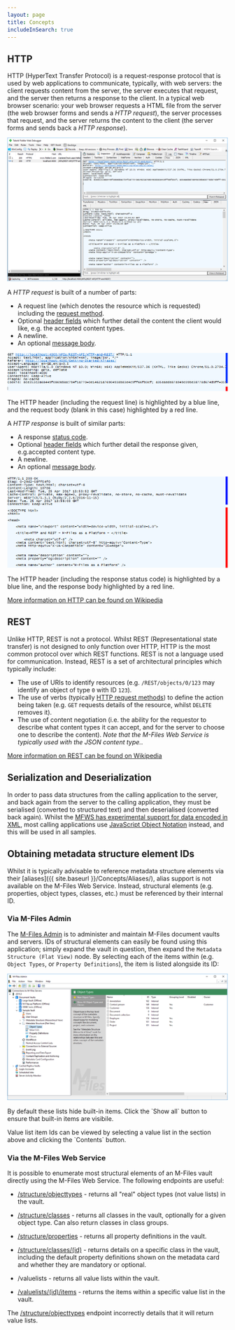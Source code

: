 ```yaml
---
layout: page
title: Concepts
includeInSearch: true
---
```


## HTTP

HTTP (HyperText Transfer Protocol) is a request-response protocol that is used by web applications to communicate, typically, with web servers: the client requests content from the server, the server executes that request, and the server then returns a response to the client.  In a typical web browser scenario: your web browser requests a HTML file from the server (the web browser forms and sends a *HTTP request*), the server processes that request, and the server returns the content to the client (the server forms and sends back a *HTTP response*).

![Visualisation of a HTTP request and response using Telerik Fiddler](request-response.png)

A *HTTP request* is built of a number of parts:
* A request line (which denotes the resource which is requested) including the [request method](https://en.wikipedia.org/wiki/Hypertext_Transfer_Protocol#Request_methods).
* Optional [header fields](https://en.wikipedia.org/wiki/HTTP_request_header_field) which further detail the content the client would like, e.g. the accepted content types.
* A newline.
* An optional [message body](https://en.wikipedia.org/wiki/HTTP_message_body).

![A HTTP request](request.png)
<p class="note">The HTTP header (including the request line) is highlighted by a <span css="color: blue">blue line</span>, and the request body (blank in this case) highlighted by a <span css="color: red">red line</span>.</p>

A *HTTP response* is built of similar parts:
* A response [status code](https://en.wikipedia.org/wiki/List_of_HTTP_status_codes).
* Optional [header fields](https://en.wikipedia.org/wiki/HTTP_response_header_field) which further detail the response given, e.g.accepted content type.
* A newline.
* An optional [message body](https://en.wikipedia.org/wiki/HTTP_message_body).

![A HTTP response](response.png)
<p class="note">The HTTP header (including the response status code) is highlighted by a <span css="color: blue">blue line</span>, and the response body highlighted by a <span css="color: red">red line</span>.</p>

[More information on HTTP can be found on Wikipedia](https://en.wikipedia.org/wiki/Hypertext_Transfer_Protocol)

## REST

Unlike HTTP, REST is not a protocol. Whilst REST (Representational state transfer) is not designed to only function over HTTP, HTTP is the most common protocol over which REST functions.  REST is not a language used for communication.  Instead, REST is a set of architectural principles which typically include:

* The use of URIs to identify resources (e.g. `/REST/objects/0/123` may identify an object of type `0` with ID `123`).
* The use of verbs (typically [HTTP request methods](https://en.wikipedia.org/wiki/Hypertext_Transfer_Protocol#Request_methods)) to define the action being taken (e.g. `GET` requests details of the resource, whilst `DELETE` removes it).
* The use of content negotiation (i.e. the ability for the requestor to describe what content types it can accept, and for the server to choose one to describe the content).  *Note that the M-Files Web Service is typically used with the JSON content type.*.

[More information on REST can be found on Wikipedia](https://en.wikipedia.org/wiki/Representational_state_transfer)

## Serialization and Deserialization

In order to pass data structures from the calling application to the server, and back again from the server to the calling application, they must be serialised (converted to structured text) and then deserialised (converted back again).  Whilst the [MFWS has experimental support for data encoded in XML](https://www.m-files.com/mfws/parameters.html), most calling applications use [JavaScript Object Notation](http://json.org) instead, and this will be used in all samples.

## Obtaining metadata structure element IDs

Whilst it is typically advisable to reference metadata structure elements via their [aliases]({{ site.baseurl }}/Concepts/Aliases/), alias support is not available on the M-Files Web Service.  Instead, structural elements (e.g. properties, object types, classes, etc.) must be referenced by their internal ID.

### Via M-Files Admin

The [M-Files Admin](http://www.m-files.com/user-guide/latest/eng/#M-Files_server_administrator_heading.html) is to administer and maintain M-Files document vaults and servers.  IDs of structural elements can easily be found using this application; simply expand the vault in question, then expand the `Metadata Structure (Flat View)` node.  By selecting each of the items within (e.g. `Object Types`, or `Property Definitions`), the item is listed alongside its ID:

![Object Types](object-types.png)

<p class="note">By default these lists hide built-in items.  Click the `Show all` button to ensure that built-in items are visibile.</p>

<p class="note">Value list item Ids can be viewed by selecting a value list in the section above and clicking the `Contents` button.</p>

### Via the M-Files Web Service

It is possible to enumerate most structural elements of an M-Files vault directly using the M-Files Web Service.  The following endpoints are useful:

* [/structure/objecttypes](http://www.m-files.com/mfws/resources/structure/objecttypes.html) - returns all "real" object types (not value lists) in the vault.

* [/structure/classes](http://www.m-files.com/mfws/resources/structure/classes.html) - returns all classes in the vault, optionally for a given object type.  Can also return classes in class groups.

* [/structure/properties](http://www.m-files.com/mfws/resources/structure/properties.html) - returns all property definitions in the vault.

* [/structure/classes/(id)](http://www.m-files.com/mfws/resources/structure/classes/id.html) - returns details on a specific class in the vault, including the default property definitions shown on the metadata card and whether they are mandatory or optional.

* /valuelists - returns all value lists within the vault.

* [/valuelists/(id)/items](http://www.m-files.com/mfws/resources/valuelists/id/items.html) - returns the items within a specific value list in the vault.

<p class="note">The <a href="http://www.m-files.com/mfws/resources/structure/objecttypes.html">/structure/objecttypes</a> endpoint incorrectly details that it will return value lists.</p>
